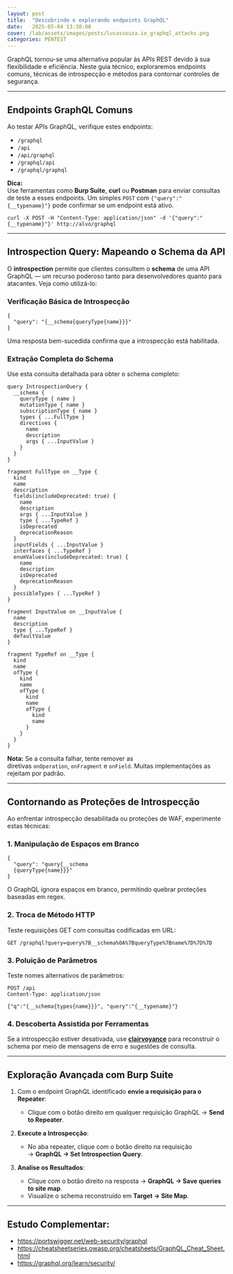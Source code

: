 ```yaml
---
layout: post
title:  "Descobrindo e explorando endpoints GraphQL"
date:   2025-05-04 13:30:00
cover: /lab/assets/images/posts/lucassouza.io_graphql_attacks.png
categories: PENTEST
--- 
```


GraphQL tornou-se uma alternativa popular às APIs REST devido à sua flexibilidade e eficiência. Neste guia técnico, exploraremos endpoints comuns, técnicas de introspecção e métodos para contornar controles de segurança.

---
## Endpoints GraphQL Comuns

Ao testar APIs GraphQL, verifique estes endpoints:

- `/graphql`
- `/api`
- `/api/graphql`
- `/graphql/api`
- `/graphql/graphql`

**Dica:**  
Use ferramentas como **Burp Suite**, **curl** ou **Postman** para enviar consultas de teste a esses endpoints. Um simples `POST` com `{"query":"{__typename}"}` pode confirmar se um endpoint está ativo.

```
curl -X POST -H "Content-Type: application/json" -d '{"query":"{__typename}"}' http://alvo/graphql
```

---
## Introspection Query: Mapeando o Schema da API

O **introspection** permite que clientes consultem o **schema** de uma API GraphQL — um recurso poderoso tanto para desenvolvedores quanto para atacantes. Veja como utilizá-lo:

### Verificação Básica de Introspecção

```
{
  "query": "{__schema{queryType{name}}}"
}
```
Uma resposta bem-sucedida confirma que a introspecção está habilitada.

### Extração Completa do Schema

Use esta consulta detalhada para obter o schema completo:

```
query IntrospectionQuery {
  __schema {
    queryType { name }
    mutationType { name }
    subscriptionType { name }
    types { ...FullType }
    directives {
      name
      description
      args { ...InputValue }
    }
  }
}

fragment FullType on __Type {
  kind
  name
  description
  fields(includeDeprecated: true) {
    name
    description
    args { ...InputValue }
    type { ...TypeRef }
    isDeprecated
    deprecationReason
  }
  inputFields { ...InputValue }
  interfaces { ...TypeRef }
  enumValues(includeDeprecated: true) {
    name
    description
    isDeprecated
    deprecationReason
  }
  possibleTypes { ...TypeRef }
}

fragment InputValue on __InputValue {
  name
  description
  type { ...TypeRef }
  defaultValue
}

fragment TypeRef on __Type {
  kind
  name
  ofType {
    kind
    name
    ofType {
      kind
      name
      ofType {
        kind
        name
      }
    }
  }
}
```

**Nota:** Se a consulta falhar, tente remover as diretivas `onOperation`, `onFragment` e `onField`. Muitas implementações as rejeitam por padrão.

---
## Contornando as Proteções de Introspecção

Ao enfrentar introspecção desabilitada ou proteções de WAF, experimente estas técnicas:
### 1. Manipulação de Espaços em Branco

```
{
  "query": "query{__schema
  {queryType{name}}}"
}
```

O GraphQL ignora espaços em branco, permitindo quebrar proteções baseadas em regex.
### 2. Troca de Método HTTP

Teste requisições GET com consultas codificadas em URL:

```
GET /graphql?query=query%7B__schema%0A%7BqueryType%7Bname%7D%7D%7D
```
### 3. Poluição de Parâmetros

Teste nomes alternativos de parâmetros:

```
POST /api
Content-Type: application/json

{"q":"{__schema{types{name}}}", "query":"{__typename}"}
```
### 4. Descoberta Assistida por Ferramentas

Se a introspecção estiver desativada, use **[clairvoyance](https://github.com/nikitastupin/clairvoyance)** para reconstruir o schema por meio de mensagens de erro e sugestões de consulta.

---
## Exploração Avançada com Burp Suite

1. Com o endpoint GraphQL identificado **envie a requisição para o Repeater**: 
	- Clique com o botão direito em qualquer requisição GraphQL → **Send to Repeater**.
	
2. **Execute a Introspecção**:
    - No aba repeater, clique com o botão direito na requisição → **GraphQL → Set Introspection Query**.
	
3. **Analise os Resultados**:
    - Clique com o botão direito na resposta → **GraphQL → Save queries to site map**.
    - Visualize o schema reconstruído em **Target → Site Map**.
   
---
## Estudo Complementar:

- https://portswigger.net/web-security/graphql
- https://cheatsheetseries.owasp.org/cheatsheets/GraphQL_Cheat_Sheet.html
- https://graphql.org/learn/security/

